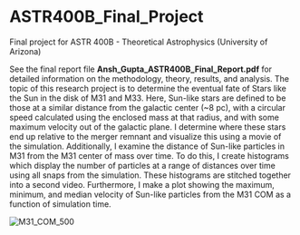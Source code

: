 # ASTR400B_Final_Project
Final project for ASTR 400B - Theoretical Astrophysics (University of Arizona) 

See the final report file **Ansh_Gupta_ASTR400B_Final_Report.pdf** for detailed information on the methodology, theory, results, and analysis. The topic of this research project is to determine the eventual fate of Stars like the Sun in the disk of M31 and M33. Here, Sun-like stars are defined to be those at a similar distance from the galactic center (~8 pc), with a circular speed calculated using the enclosed mass at that radius, and with some maximum velocity out of the galactic plane. I determine where these stars end up relative to the merger remnant and visualize this using a movie of the simulation. Additionally, I examine the distance of Sun-like particles in M31 from the M31 center of mass over time. To do this, I create histograms which display the number of particles at a range of distances over time using all snaps from the simulation. These histograms are stitched together into a second video. Furthermore, I make a plot showing the maximum, minimum, and median velocity of Sun-like particles from the M31 COM as a function of simulation time.

![M31_COM_500](https://github.com/anshrg/ASTR400B_Final_Project/assets/82428050/18c307bf-1eac-42f3-b7a6-2042c05f147a)
